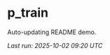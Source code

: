 # p_train

Auto-updating README demo.

<!--START_SECTION:status-->
_Last run: 2025-10-02 09:20 UTC_
<!--END_SECTION:status-->


















































































































































































































































































































































































































































































































































































































































































































































































































































































































































































































